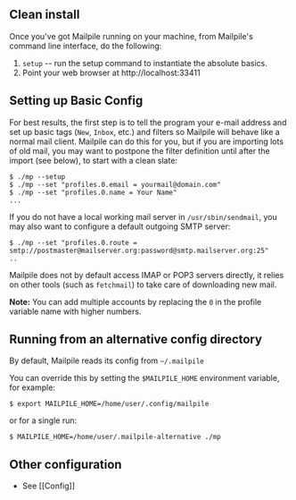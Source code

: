 ## Clean install
Once you've got Mailpile running on your machine, from Mailpile's command line interface, do the following:

1. `setup`  -- run the setup command to instantiate the absolute basics.
2. Point your web browser at http://localhost:33411

## Setting up Basic Config
For best results, the first step is to tell the program your e-mail
address and set up basic tags (`New`, `Inbox`, etc.) and filters so
Mailpile will behave like a normal mail client.  Mailpile can do this
for you, but if you are importing lots of old mail, you may want to
postpone the filter definition until after the import (see below), to
start with a clean slate:

    $ ./mp --setup
    $ ./mp --set "profiles.0.email = yourmail@domain.com"
    $ ./mp --set "profiles.0.name = Your Name"
    ...

If you do not have a local working mail server in `/usr/sbin/sendmail`,
you may also want to configure a default outgoing SMTP server:

    $ ./mp --set "profiles.0.route = smtp://postmaster@mailserver.org:password@smtp.mailserver.org:25"
    ..

Mailpile does not by default access IMAP or POP3 servers directly, it
relies on other tools (such as `fetchmail`) to take care of downloading
new mail.

**Note:** You can add multiple accounts by replacing the `0` in the profile
variable name with higher numbers.

## Running from an alternative config directory
By default, Mailpile reads its config from `~/.mailpile`

You can override this by setting the `$MAILPILE_HOME` environment variable, for example:

    $ export MAILPILE_HOME=/home/user/.config/mailpile

or for a single run:

    $ MAILPILE_HOME=/home/user/.mailpile-alternative ./mp

## Other configuration

* See [[Config]]